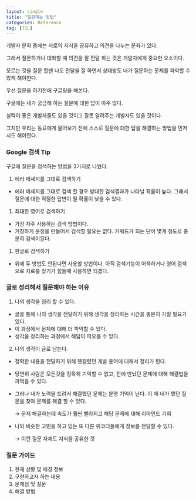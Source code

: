 ```yaml
---
layout: single
title: "질문하는 방법"
categories: Reference
tag: [TIL]
---
```


개발자 문화 중에는 서로의 지식을 공유하고 의견을 나누는 문화가 있다.

그래서 질문하거나 대화할 때 의견을 잘 전달 하는 것은 개발자에게 중요한 요소이다.

모르는 것을 질문 할땐 나도 전달을 잘 하면서 상대방도 내가 질문하는 문제를 파악할 수 있게 해야한다.

우선 질문을 하기전에 구글링을 해본다.

구글에는 내가 궁금해 하는 질문에 대한 답이 아주 많다.

실력이 좋은 개발자들도 있을 것이고 잘못 알려주는 개발자도 있을 것이다.

그치만 우리는 동료에게 물어보기 전에 스스로 질문에 대한 답을 해결하는 방법을 먼저 시도 해야한다.

### Google 검색 Tip

구글에 질문을 검색하는 방법을 3가지로 나눴다.

1. 에러 메세지를 그대로 검색하기

- 에러 메세지를 그대로 검색 할 경우 방대한 검색결과가 나타날 확률이 높다. 그래서 질문에 대한 적절한 답변이 될 확률이 낮을 수 있다.

1. 최대한 영어로 검색하기

- 가장 자주 사용하는 검색 방법이다.
- 거창하게 문장을 만들어서 검색할 필요는 없다. 키워드가 되는 단어 몇개 정도로 충분히 검색이된다.

1. 한글로 검색하기

- 위에 두 방법도 안된다면 사용할 방법이다. 아직 검색기능이 어색하거나 영어 검색으로 자료를 찾기가 힘들때 사용하면 되겠다.

### 글로 정리해서 질문해야 하는 이유

1. 나의 생각을 정리 할 수 있다.

- 글을 통해 나의 생각을 전달하기 위해 생각을 정리하는 시간을 충분히 가질 필요가 있다.
- 이 과정에서 문제에 대해 더 파악할 수 있다.
- 생각을 정리하는 과정에서 해답이 떠오를 수 있다.

2. 나의 생각이 글로 남는다.

- 정확한 내용을 전달하기 위해 헷갈렸던 개발 용어에 대해서 정리가 된다.

- 당연히 사람은 모든것을 정확히 기억할 수 없고, 전에 만났던 문제에 대해 해결법을 까먹을 수 있다.

- 그러나 내가 노력을 드려서 해결했던 문제는 분명 기억이 난다. 이 때 내가 했던 질문을 찾아 문제를 해결 할 수 있다.

  → 문제 해결하는데 속도가 훨씬 빨라지고 해당 문제에 대해 리마인드 기회

- 나와 비슷한 고민을 하고 있는 또 다른 위코더들에게 정보를 전달할 수 있다.

  → 이런 질문 자체도 지식을 공유한 것

### 질문 가이드

1. 현재 상황 및 배경 정보
2. 구현하고자 하는 내용
3. 문제점 및 질문
4. 해결 방법
